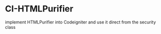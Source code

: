 # CI-HTMLPurifier
implement HTMLPurifier into Codeigniter and use it direct from the security class
